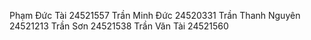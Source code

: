 Phạm Đức Tài 24521557 Trần Minh Đức 24520331 Trần Thanh Nguyên 24521213 Trần Sơn 24521538 Trần Văn Tài 24521560
